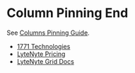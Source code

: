 # Column Pinning End

See [Columns Pinning Guide](https://1771technologies.com/docs/column-pinning).

- [1771 Technologies](https://1771technologies.com)
- [LyteNyte Pricing](https://1771technologies.com/pricing)
- [LyteNyte Grid Docs](https://1771technologies.com/docs/intro-getting-started)
